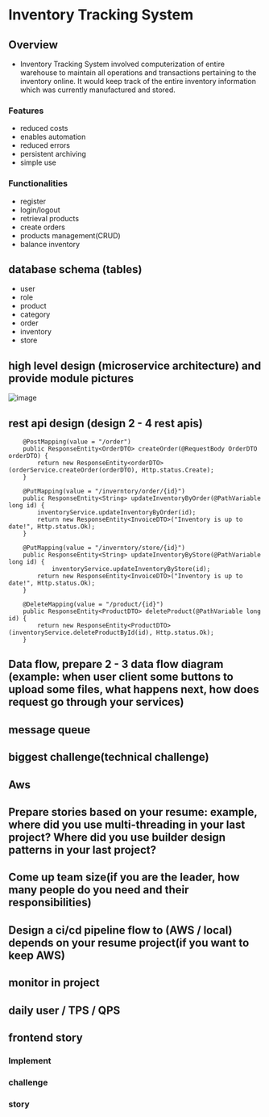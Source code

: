 # Inventory Tracking System
## Overview
- Inventory Tracking System involved computerization of entire warehouse to maintain all operations and transactions pertaining to the inventory online. It would keep track of the entire inventory information which was currently manufactured and stored.
### Features
- reduced costs
- enables automation
- reduced errors
- persistent archiving
- simple use
### Functionalities
- register
- login/logout
- retrieval products
- create orders
- products management(CRUD)
- balance inventory
## database schema (tables)
- user
- role
- product
- category
- order
- inventory
- store
## high level design (microservice architecture) and provide module pictures
![image](https://github.com/bestHenryJ/antra_projects/assets/130790693/3c442aca-8c86-4e81-ae69-50a24ed9fdd2)
## rest api design (design 2 - 4 rest apis)
```
	@PostMapping(value = "/order")
	public ResponseEntity<OrderDTO> createOrder(@RequestBody OrderDTO orderDTO) {
		return new ResponseEntity<orderDTO>(orderService.createOrder(orderDTO), Http.status.Create);
	}
```
```
	@PutMapping(value = "/inverntory/order/{id}")
	public ResponseEntity<String> updateInventoryByOrder(@PathVariable long id) {
		inventoryService.updateInventoryByOrder(id);
		return new ResponseEntity<InvoiceDTO>("Inventory is up to date!", Http.status.Ok);
	}
```
```
	@PutMapping(value = "/inverntory/store/{id}")
	public ResponseEntity<String> updateInventoryByStore(@PathVariable long id) {
    		inventoryService.updateInventoryByStore(id);
		return new ResponseEntity<InvoiceDTO>("Inventory is up to date!", Http.status.Ok);
	}
```
```
	@DeleteMapping(value = "/product/{id}")
	public ResponseEntity<ProductDTO> deleteProduct(@PathVariable long id) {
		return new ResponseEntity<ProductDTO>(inventoryService.deleteProductById(id), Http.status.Ok);
	}
```
## Data flow, prepare 2 - 3 data flow diagram (example: when user client some buttons to upload some files, what happens next, how does request go through your services)

## message queue

## biggest challenge(technical challenge)
## Aws

## Prepare stories based on your resume: example,  where did you use multi-threading in your last project? Where did you use builder design patterns in your last project?
## Come up team size(if you are the leader, how many people do you need and their responsibilities)

## Design a ci/cd pipeline flow to (AWS / local) depends on your resume project(if you want to keep AWS)

## monitor in project

## daily user / TPS / QPS
## frontend story
### Implement
### challenge
### story
